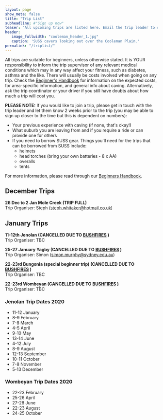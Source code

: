 ```yaml
---
layout: page
show_meta: false
title: "Trip List"
subheadline: #"Sign up now"
teaser: "All upcoming trips are listed here. Email the trip leader to sign up."
header:
   image_fullwidth: "cooleman_header_1.jpg"
   caption: 'SUSS cavers looking out over the Cooleman Plain.'
permalink: "/triplist/"
---
```


<!-- To Do convert this to auto genarage from a yaml file -->

All trips are suitable for beginners, unless otherwise stated.  It is YOUR responsibility to inform the trip supervisor of any relevant medical
conditions which may in any way affect your fitness, such as diabetes,
asthma and the like. There will usually be costs involved when going on any trip. Check the <a href="/assets/handbook.pdf">Beginner's Handbook</a>
for information on the expected costs, for area-specific information, and general info about caving. Alternatively, ask the trip coordinator or your driver
if you still have doubts about how much a trip will cost you.

**PLEASE NOTE:**
If you would like to join a trip, please get in touch with the trip leader and let them know 2 weeks prior to the trip (you may be able to sign up closer to the time but this is dependent on numbers):

-   Your previous experience with caving (if none, that's okay!)
-   What suburb you are leaving from and if you require a ride or can provide one for others
-   If you need to borrow SUSS gear. Things you'll need for the trips that can be borrowed from SUSS include:
    -   helmets
    -   head torches (bring your own batteries - 8 x AA)
    -   overalls
    -   tents

For more information, please read through our [Beginners Handbook](/assets/handbook.pdf).

## December Trips  

**26 Dec to 2 Jan Mole Creek (TRIP FULL)**  
Trip Organiser: Steph (steph.whitaker@hotmail.co.uk)

## January Trips 

**11-12th Jenolan (CANCELLED DUE TO [BUSHFIRES](https://www.rfs.nsw.gov.au/volunteer/support-your-local-brigade) )**   
Trip Organiser: TBC

**25-27 January Yagby (CANCELLED DUE TO [BUSHFIRES](https://www.rfs.nsw.gov.au/volunteer/support-your-local-brigade) )**  
Trip Organiser: Simon (simon.murphy@sydney.edu.au)

**22-23rd Bungonia (special beginner trip) (CANCELLED DUE TO [BUSHFIRES](https://www.rfs.nsw.gov.au/volunteer/support-your-local-brigade) )**  
Trip Organiser: TBC

**22-23rd Wombeyan (CANCELLED DUE TO [BUSHFIRES](https://www.rfs.nsw.gov.au/volunteer/support-your-local-brigade) )**  
Trip Organiser: TBC

### Jenolan Trip Dates 2020  

- 11-12 January
- 8-9 February
- 7-8 March
- 4-5 April
- 9-10 May
- 13-14 June
- 4-12 July 
- 8-9 August
- 12-13 September
- 10-11 October
- 7-8 November
- 5-13 December

### Wombeyan Trip Dates 2020

- 22-23 February
- 25-26 April
- 27-28 June
- 22-23 August
- 24-25 October

